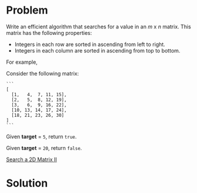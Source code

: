 
# Problem

Write an efficient algorithm that searches for a value in an _m_ x _n_ matrix.
This matrix has the following properties:

  * Integers in each row are sorted in ascending from left to right.
  * Integers in each column are sorted in ascending from top to bottom.

For example,

Consider the following matrix:

    ```
    [
      [1,   4,  7, 11, 15],
      [2,   5,  8, 12, 19],
      [3,   6,  9, 16, 22],
      [10, 13, 14, 17, 24],
      [18, 21, 23, 26, 30]
    ]
    ```

Given **target** = `5`, return `true`.

Given **target** = `20`, return `false`.



[Search a 2D Matrix II](https://leetcode.com/problems/search-a-2d-matrix-ii)

# Solution



